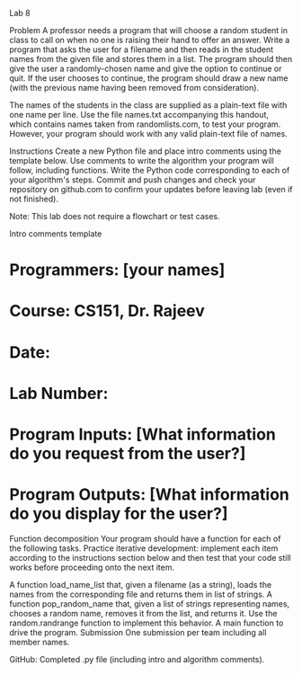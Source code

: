Lab 8


Problem
A professor needs a program that will choose a random student in class to call on when no one is raising their hand to offer an answer. Write a program that asks the user for a filename and then reads in the student names from the given file and stores them in a list. The program should then give the user a randomly-chosen name and give the option to continue or quit. If the user chooses to continue, the program should draw a new name (with the previous name having been removed from consideration).

The names of the students in the class are supplied as a plain-text file with one name per line. Use the file names.txt accompanying this handout, which contains names taken from randomlists.com, to test your program. However, your program should work with any valid plain-text file of names.

Instructions
Create a new Python file and place intro comments using the template below.
Use comments to write the algorithm your program will follow, including functions.
Write the Python code corresponding to each of your algorithm's steps.
Commit and push changes and check your repository on github.com to confirm your updates before leaving lab (even if not finished).

Note: This lab does not require a flowchart or test cases.

Intro comments template
# Programmers: [your names]
# Course: CS151, Dr. Rajeev  
# Date:
# Lab Number:
# Program Inputs: [What information do you request from the user?]
# Program Outputs: [What information do you display for the user?]
Function decomposition
Your program should have a function for each of the following tasks. Practice iterative development: implement each item according to the instructions section below and then test that your code still works before proceeding onto the next item.

A function load_name_list that, given a filename (as a string), loads the names from the corresponding file and returns them in list of strings.
A function pop_random_name that, given a list of strings representing names, chooses a random name, removes it from the list, and returns it. Use the random.randrange function to implement this behavior.
A main function to drive the program.
Submission
One submission per team including all member names.

GitHub: Completed .py file (including intro and algorithm comments).
